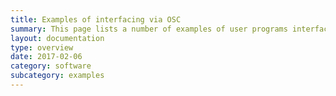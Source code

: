 ```yaml
---
title: Examples of interfacing via OSC
summary: This page lists a number of examples of user programs interfacing via OSC
layout: documentation
type: overview
date: 2017-02-06
category: software
subcategory: examples
---
```


